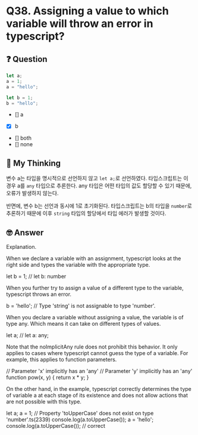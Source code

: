 # Q38. Assigning a value to which variable will throw an error in typescript?

## ❓ Question

```ts
let a;
a = 1;
a = "hello";

let b = 1;
b = "hello";
```

- [] a
- [x] b
- [] both
- [] none

## 🤔 My Thinking

변수 a는 타입을 명시적으로 선언하지 않고 `let a;`로 선언하였다.
타입스크립트는 이 경우 a를 `any` 타입으로 추론한다. any 타입은 어떤 타입의 값도 할당할 수 있기 때문에, 오류가 발생하지 않는다.

반면에, 변수 b는 선언과 동시에 1로 초기화된다. 타입스크립트는 b의 타입을 `number`로 추론하기 때문에 이후 `string` 타입의 할당에서 타입 에러가 발생할 것이다.

## 🤓 Answer

Explanation.

When we declare a variable with an assignment, typescript looks at the right side and types the variable with the appropriate type.

let b = 1; // let b: number

When you further try to assign a value of a different type to the variable, typescript throws an error.

b = 'hello'; // Type 'string' is not assignable to type 'number'.

When you declare a variable without assigning a value, the variable is of type any. Which means it can take on different types of values.

let a; // let a: any;

Note that the noImplicitAny rule does not prohibit this behavior. It only applies to cases where typescript cannot guess the type of a variable. For example, this applies to function parameters.

// Parameter 'x' implicitly has an 'any'
// Parameter 'y' implicitly has an 'any'
function pow(x, y) {
return x \* y;
}

On the other hand, in the example, typescript correctly determines the type of variable a at each stage of its existence and does not allow actions that are not possible with this type.

let a;
a = 1;
// Property 'toUpperCase' does not exist on type 'number'.ts(2339)
console.log(a.toUpperCase());
a = 'hello';
console.log(a.toUpperCase()); // correct
